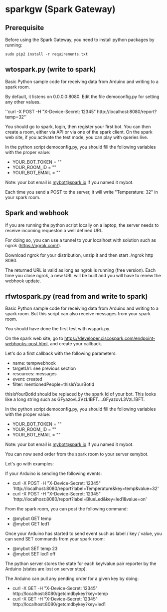 # sparkgw (Spark Gateway)

## Prerequisite

Before using the Spark Gateway, you need to install python packages by running:
```
sudo pip2 install -r requirements.txt
```

## wtospark.py (write to spark)

Basic Python sample code for receiving data from Arduino and writing to a spark room.

By default, it listens on 0.0.0.0:8080. Edit the file democonfig.py for setting any other values.

''curl -X POST -H "X-Device-Secret: 12345" http://localhost:8080/report?temp=32''

You should go to spark, login, then register your first bot.
You can then create a room, either via API or via one of the spark client.
On the spark web site, if you activate the test mode, you can play with queries live.

In the python script democonfig.py, you should fill the following variables with the proper value:
  - YOUR_BOT_TOKEN = ""
  - YOUR_ROOM_ID =  ""
  - YOUR_BOT_EMAIL =  ""

Note: your bot email is mybot@spark.io if you named it mybot.

Each time you send a POST to the server, it will write "Temperature: 32" in your spark room.


## Spark and webhook

If you are running the python script locally on a laptop, the server needs to receive incoming requeston a well defined
URL.

For doing so, you can use a tunnel to your localhost with solution such as ngrok (https://ngrok.com/).

Download ngrok for your distribution, unzip it and then start ./ngrok http 8080.

The returned URL is valid as long as ngrok is running (free version). Each time you close ngrok, a new URL will be built
and you will have to renew the webhook update.


## rfwtospark.py (read from and write to spark)

Basic Python sample code for receiving data from Arduino and writing to a spark room.
But this script can also receive messages from your spark room.

You should have done the first test with wspark.py.

On the spark web site, go to https://developer.ciscospark.com/endpoint-webhooks-post.html, and create your callback.

Let's do a first callback with the following parameters:
  - name: tempwebhook
  - targetUrl: see previous section
  - resources: messages
  - event: created
  - filter: mentionedPeople=thisIsYourBotId

thisIsYourBotId should be replaced by the spark Id of your bot. This looks like a long string such as GFyazovL3VzL1BFT....GFyazovL3VzL1BFT.

In the python script democonfig.py, you should fill the following variables with the proper value:
  - YOUR_BOT_TOKEN = ""
  - YOUR_ROOM_ID =  ""
  - YOUR_BOT_EMAIL =  ""

Note: your bot email is mybot@spark.io if you named it mybot.

You can now send order from the spark room to your server œmybot.

Let's go with examples:

If your Arduino is sending the following events:
  - curl -X POST -H "X-Device-Secret: 12345" 'http://localhost:8080/report?label=Temperature&key=temp&value=32'
  - curl -X POST -H "X-Device-Secret: 12345" 'http://localhost:8080/report?label=BlueLed&key=led1&value=on'

From the spark room, you can post the following command:
  - @mybot GET temp
  - @mybot GET led1

Once your Arduino has started to send event such as label / key / value, you can send SET commands from your spark room:
  - @mybot SET temp 23
  - @mybot SET led1 off

The python server stores the state for each key/value pair reporter by the Arduino (states are lost on server stop).

The Arduino can pull any pending order for a given key by doing:
  - curl -X GET -H "X-Device-Secret: 12345" http://localhost:8080/getcmdbykey?key=temp
  - curl -X GET -H "X-Device-Secret: 12345" http://localhost:8080/getcmdbykey?key=led1
